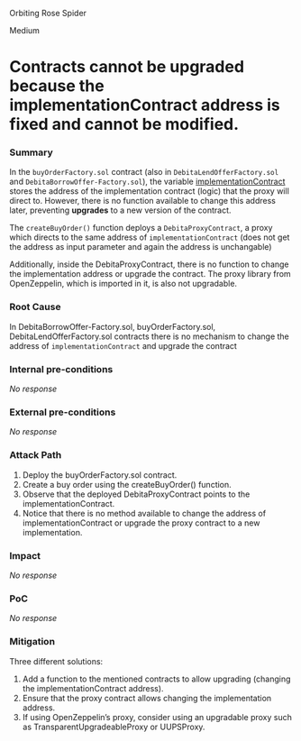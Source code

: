 Orbiting Rose Spider

Medium

# Contracts cannot be upgraded because the implementationContract address is fixed and cannot be modified.

### Summary

In the `buyOrderFactory.sol` contract (also in `DebitaLendOfferFactory.sol` and `DebitaBorrowOffer-Factory.sol`), the variable [implementationContract](https://github.com/sherlock-audit/2024-11-debita-finance-v3/blob/main/Debita-V3-Contracts/contracts/buyOrders/buyOrderFactory.sol#L52) stores the address of the implementation contract (logic) that the proxy will direct to. However, there is no function available to change this address later, preventing **upgrades** to a new version of the contract.

The `createBuyOrder()` function deploys a `DebitaProxyContract`, a proxy which directs to the same address of `implementationContract` (does not get the address as input parameter and again the address is unchangable)

Additionally, inside the DebitaProxyContract, there is no function to change the implementation address or upgrade the contract. The proxy library from OpenZeppelin, which is imported in it, is also not upgradable.

### Root Cause

In DebitaBorrowOffer-Factory.sol, buyOrderFactory.sol, DebitaLendOfferFactory.sol contracts
there is no mechanism to change the address of `implementationContract` and upgrade the contract

### Internal pre-conditions

_No response_

### External pre-conditions

_No response_

### Attack Path

1.	Deploy the buyOrderFactory.sol contract.
2.	Create a buy order using the createBuyOrder() function.
3.	Observe that the deployed DebitaProxyContract points to the implementationContract.
4.	Notice that there is no method available to change the address of implementationContract or upgrade the proxy contract to a new implementation.

### Impact

_No response_

### PoC

_No response_

### Mitigation

Three different solutions:
1.	Add a function to the mentioned contracts to allow upgrading (changing the implementationContract address).
2.	Ensure that the proxy contract allows changing the implementation address.
3.	If using OpenZeppelin’s proxy, consider using an upgradable proxy such as TransparentUpgradeableProxy or UUPSProxy.